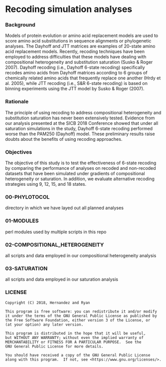 # Recoding simulation analyses

### Background
Models of protein evolution or amino acid replacement models are used to score amino acid substitutions in sequence alignments or phylogenetic analyses. The Dayhoff and JTT matrices are examples of 20-state amino acid replacement models. Recently, recoding techniques have been employed to address difficulties that these models have dealing with compositional heterogeneity and substitution saturation (Susko & Roger 2007). Dayhoff recoding (i.e., Dayhoff 6-state recoding) specifically recodes amino acids from Dayhoff matrices according to 6 groups of chemically related amino acids that frequently replace one another (Hrdy et al. 2005), while JTT recoding (i.e., S&R 6-state recoding) is based on binning experiments using the JTT model by Susko & Roger (2007). 

### Rationale
The principle of using recoding to address compositional heterogeneity and substitution saturation has never been extensively tested. Evidence from our analysis presented at the SICB 2018 Conference showed that under all saturation simulations in the study, Dayhoff 6-state recoding performed worse than the PAM250 (Dayhoff) model. These preliminary results raise doubts about the benefits of using recoding approaches. 

### Objectives
The objective of this study is to test the effectiveness of 6-state recoding by comparing the performance of analyses on recoded and non-recoded datasets that have been simulated under gradients of compositional heterogeneity or saturation. In addition, we evaluate alternative recoding strategies using 9, 12, 15, and 18 states. 

### 00-PHYLOTOCOL
directory in which we have layed out all planned analyses

### 01-MODULES
perl modules used by multiple scripts in this repo

### 02-COMPOSITIONAL_HETEROGENEITY
all scripts and data employed in our compositional heterogeneity analysis

### 03-SATURATION
all scripts and data employed in our saturation analysis

### LICENSE
    Copyright (C) 2018, Hernandez and Ryan

    This program is free software: you can redistribute it and/or modify
    it under the terms of the GNU General Public License as published by
    the Free Software Foundation, either version 3 of the License, or
    (at your option) any later version.

    This program is distributed in the hope that it will be useful,
    but WITHOUT ANY WARRANTY; without even the implied warranty of
    MERCHANTABILITY or FITNESS FOR A PARTICULAR PURPOSE.  See the
    GNU General Public License for more details.

    You should have received a copy of the GNU General Public License
    along with this program.  If not, see <https://www.gnu.org/licenses/>.

